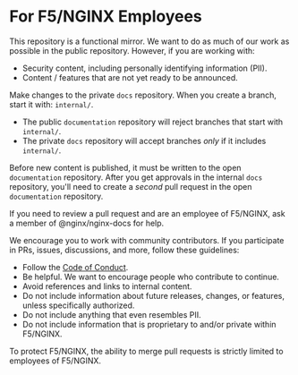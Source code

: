 # For F5/NGINX Employees

This repository is a functional mirror. We want to do as much of our work as possible in the
public repository. However, if you are working with:

- Security content, including personally identifying information (PII).
- Content / features that are not yet ready to be announced.

Make changes to the private `docs` repository. When you create a branch, start it with:
`internal/`. 

- The public `documentation` repository will reject branches that start with `internal/`.
- The private `docs` repository will accept branches _only_ if it includes `internal/`.

Before new content is published, it must be written to the open `documentation` repository. After you get approvals in the internal `docs` repository, you'll need to create a _second_ pull request in the open `documentation` repository.

If you need to review a pull request and are an employee of F5/NGINX, ask a member of @nginx/nginx-docs for help.

We encourage you to work with community contributors. If you participate in
PRs, issues, discussions, and more, follow these guidelines:

- Follow the [Code of Conduct](./CODE_OF_CONDUCT.md).
- Be helpful. We want to encourage people who contribute to continue.
- Avoid references and links to internal content. 
- Do not include information about future releases, changes, or features, unless
  specifically authorized.
- Do not include anything that even resembles PII.
- Do not include information that is proprietary to and/or private within F5/NGINX.

To protect F5/NGINX, the ability to merge pull requests is strictly limited to employees of F5/NGINX.
